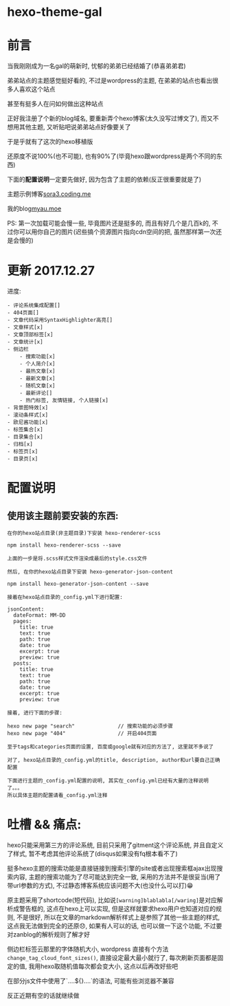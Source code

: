 # hexo-theme-gal

# 前言

当我刚刚成为一名gal的萌新时, 忧郁的弟弟已经结婚了(恭喜弟弟君)

弟弟站点的主题感觉挺好看的, 不过是wordpress的主题, 在弟弟的站点也看出很多人喜欢这个站点

甚至有挺多人在问如何做出这种站点

正好我注册了个新的blog域名, 要重新弄个hexo博客(太久没写过博文了), 而又不想用其他主题, 又听贴吧说弟弟站点好像要关了

于是乎就有了这次的hexo移植版

还原度不说100%(也不可能), 也有90%了(毕竟hexo跟wordpress是两个不同的东西)

下面的**配置说明**一定要先做好, 因为包含了主题的依赖(反正很重要就是了)

主题示例博客[sora3.coding.me](http://sora3.coding.me)

我的blog[myau.moe](http://myau.moe)

PS: 第一次加载可能会慢一些, 毕竟图片还是挺多的, 而且有好几个是几百k的, 不过你可以用你自己的图片(迟些搞个资源图片指向cdn空间的把, 虽然那样第一次还是会慢的)
    
# 更新 2017.12.27

进度:

    - 评论系统集成配置[]
    - 404页面[]
    - 文章代码采用SyntaxHighlighter高亮[]
    - 文章样式[x]
    - 文章顶部标签[x]
    - 文章统计[x]
    - 侧边栏
        - 搜索功能[x]
        - 个人简介[x]
        - 最热文章[x]
        - 最新文章[x]
        - 随机文章[x]
        - 最新评论[]
        - 热门标签, 友情链接, 个人链接[x]
    - 背景图特效[x]
    - 滚动条样式[x]    
    - 欧尼酱功能[x]
    - 标签集合[x]
    - 目录集合[x]
    - 归档[x]
    - 标签页[x]
    - 目录页[x]
    
# 配置说明

## 使用该主题前要安装的东西:

    在你的hexo站点目录(非主题目录)下安装 hexo-renderer-scss
    
    npm install hexo-renderer-scss --save
    
    上面的一步是将.scss样式文件渲染成最后的style.css文件
    
    然后, 在你的hexo站点目录下安装 hexo-generator-json-content
    
    npm install hexo-generator-json-content --save
    
    接着在hexo站点目录的_config.yml下进行配置:
    
    jsonContent:
      dateFormat: MM-DD
      pages:
        title: true
        text: true
        path: true
        date: true
        excerpt: true
        preview: true
      posts:
        title: true
        text: true
        path: true
        date: true
        excerpt: true
        preview: true
    
    接着, 进行下面的步骤:
    
    hexo new page "search"              // 搜索功能的必须步骤
    hexo new page "404"                 // 开启404页面
    
    至于tags和categories页面的设置, 百度或google就有对应的方法了, 这里就不多说了
    
    对了, hexo站点目录的_config.yml的title, description, author和url要自己正确配置
    
    下面进行主题的_config.yml配置的说明, 其实在_config.yml已经有大量的注释说明了。。。
    所以具体主题的配置请看_config.yml注释
         

# 吐槽 && 痛点:

hexo只能采用第三方的评论系统, 目前只采用了gitment这个评论系统, 并且自定义了样式, 暂不考虑其他评论系统了(disqus如果没有fq根本看不了)

挺多hexo主题的搜索功能是直接链接到搜索引擎的site或者出现搜索框ajax出现搜索内容, 主题的搜索功能为了尽可能达到完全一致, 采用的方法并不是很妥当(用了带url参数的方式), 不过静态博客系统应该问题不大(也没什么可以打):grin:

原主题采用了shortcode(短代码), 比如说`[warning]blablabla[/waring]`是对应解析成警告框的, 这点在hexo上可以实现, 但是这样就要求hexo用户也知道对应的规则, 不是很好, 所以在文章的markdown解析样式上是参照了其他一些主题的样式, 这点我无法做到完全的还原:disappointed:, 如果有人可以的话, 也可以做一下这个功能, 不过要对zanblog的解析规则了解才好

侧边栏标签云那里的字体随机大小, wordpress 直接有个方法`change_tag_cloud_font_sizes()`, 直接设定最大最小就行了, 每次刷新页面都是固定的值, 我用hexo取随机值每次都会变大小, 这点以后再改好些吧

在部分js文件中使用了\`....${}....\`的语法, 可能有些浏览器不兼容

反正近期有空的话就继续做




